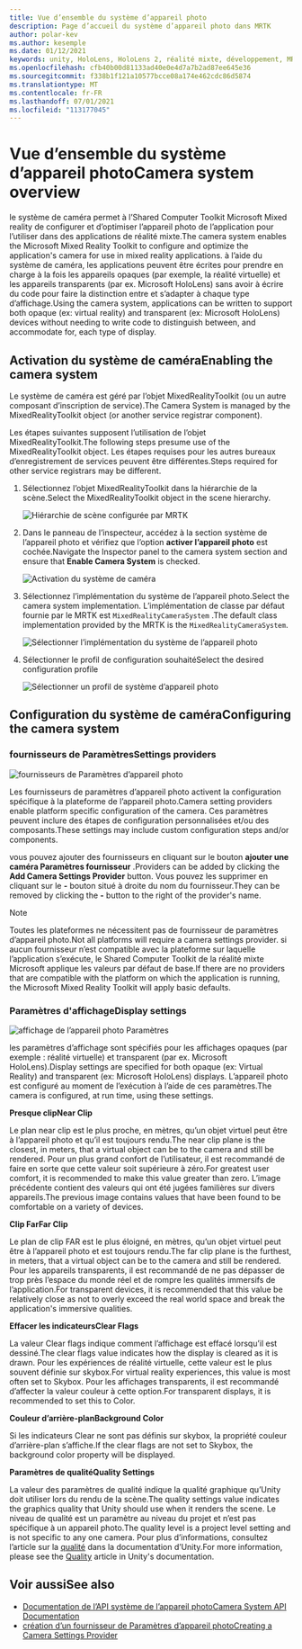 ```yaml
---
title: Vue d’ensemble du système d’appareil photo
description: Page d’accueil du système d’appareil photo dans MRTK
author: polar-kev
ms.author: kesemple
ms.date: 01/12/2021
keywords: unity, HoloLens, HoloLens 2, réalité mixte, développement, MRTK, appareil photo,
ms.openlocfilehash: cfb40b00d81133ad40e0e4d7a7b2ad87ee645e36
ms.sourcegitcommit: f338b1f121a10577bcce08a174e462cdc86d5874
ms.translationtype: MT
ms.contentlocale: fr-FR
ms.lasthandoff: 07/01/2021
ms.locfileid: "113177045"
---
```

# <a name="camera-system-overview"></a><span data-ttu-id="3eaff-104">Vue d’ensemble du système d’appareil photo</span><span class="sxs-lookup"><span data-stu-id="3eaff-104">Camera system overview</span></span>

<span data-ttu-id="3eaff-105">le système de caméra permet à l’Shared Computer Toolkit Microsoft Mixed reality de configurer et d’optimiser l’appareil photo de l’application pour l’utiliser dans des applications de réalité mixte.</span><span class="sxs-lookup"><span data-stu-id="3eaff-105">The camera system enables the Microsoft Mixed Reality Toolkit to configure and optimize the application's camera for use in mixed reality applications.</span></span> <span data-ttu-id="3eaff-106">à l’aide du système de caméra, les applications peuvent être écrites pour prendre en charge à la fois les appareils opaques (par exemple, la réalité virtuelle) et les appareils transparents (par ex. Microsoft HoloLens) sans avoir à écrire du code pour faire la distinction entre et s’adapter à chaque type d’affichage.</span><span class="sxs-lookup"><span data-stu-id="3eaff-106">Using the camera system, applications can be written to support both opaque (ex: virtual reality) and transparent (ex: Microsoft HoloLens) devices without needing to write code to distinguish between, and accommodate for, each type of display.</span></span>

## <a name="enabling-the-camera-system"></a><span data-ttu-id="3eaff-107">Activation du système de caméra</span><span class="sxs-lookup"><span data-stu-id="3eaff-107">Enabling the camera system</span></span>

<span data-ttu-id="3eaff-108">Le système de caméra est géré par l’objet MixedRealityToolkit (ou un autre composant d’inscription de service).</span><span class="sxs-lookup"><span data-stu-id="3eaff-108">The Camera System is managed by the MixedRealityToolkit object (or another service registrar component).</span></span>

<span data-ttu-id="3eaff-109">Les étapes suivantes supposent l’utilisation de l’objet MixedRealityToolkit.</span><span class="sxs-lookup"><span data-stu-id="3eaff-109">The following steps presume use of the MixedRealityToolkit object.</span></span> <span data-ttu-id="3eaff-110">Les étapes requises pour les autres bureaux d’enregistrement de services peuvent être différentes.</span><span class="sxs-lookup"><span data-stu-id="3eaff-110">Steps required for other service registrars may be different.</span></span>

1. <span data-ttu-id="3eaff-111">Sélectionnez l’objet MixedRealityToolkit dans la hiérarchie de la scène.</span><span class="sxs-lookup"><span data-stu-id="3eaff-111">Select the MixedRealityToolkit object in the scene hierarchy.</span></span>

    ![Hiérarchie de scène configurée par MRTK](../images/MRTK_ConfiguredHierarchy.png)

2. <span data-ttu-id="3eaff-113">Dans le panneau de l’inspecteur, accédez à la section système de l’appareil photo et vérifiez que l’option **activer l’appareil photo** est cochée.</span><span class="sxs-lookup"><span data-stu-id="3eaff-113">Navigate the Inspector panel to the camera system section and ensure that **Enable Camera System** is checked.</span></span>

    ![Activation du système de caméra](../images/camera-system/EnableCameraSystem.png)

3. <span data-ttu-id="3eaff-115">Sélectionnez l’implémentation du système de l’appareil photo.</span><span class="sxs-lookup"><span data-stu-id="3eaff-115">Select the camera system implementation.</span></span> <span data-ttu-id="3eaff-116">L’implémentation de classe par défaut fournie par le MRTK est `MixedRealityCameraSystem` .</span><span class="sxs-lookup"><span data-stu-id="3eaff-116">The default class implementation provided by the MRTK is the `MixedRealityCameraSystem`.</span></span>

    ![Sélectionner l’implémentation du système de l’appareil photo](../images/camera-system/SelectCameraSystemType.png)

4. <span data-ttu-id="3eaff-118">Sélectionner le profil de configuration souhaité</span><span class="sxs-lookup"><span data-stu-id="3eaff-118">Select the desired configuration profile</span></span>

    ![Sélectionner un profil de système d’appareil photo](../images/camera-system/SelectCameraProfile.png)

## <a name="configuring-the-camera-system"></a><span data-ttu-id="3eaff-120">Configuration du système de caméra</span><span class="sxs-lookup"><span data-stu-id="3eaff-120">Configuring the camera system</span></span>

### <a name="settings-providers"></a><span data-ttu-id="3eaff-121">fournisseurs de Paramètres</span><span class="sxs-lookup"><span data-stu-id="3eaff-121">Settings providers</span></span>

![fournisseurs de Paramètres d’appareil photo](../images/camera-system/CameraSettingsProviders.png)

<span data-ttu-id="3eaff-123">Les fournisseurs de paramètres d’appareil photo activent la configuration spécifique à la plateforme de l’appareil photo.</span><span class="sxs-lookup"><span data-stu-id="3eaff-123">Camera setting providers enable platform specific configuration of the camera.</span></span> <span data-ttu-id="3eaff-124">Ces paramètres peuvent inclure des étapes de configuration personnalisées et/ou des composants.</span><span class="sxs-lookup"><span data-stu-id="3eaff-124">These settings may include custom configuration steps and/or components.</span></span>

<span data-ttu-id="3eaff-125">vous pouvez ajouter des fournisseurs en cliquant sur le bouton **ajouter une caméra Paramètres fournisseur** .</span><span class="sxs-lookup"><span data-stu-id="3eaff-125">Providers can be added by clicking the **Add Camera Settings Provider** button.</span></span> <span data-ttu-id="3eaff-126">Vous pouvez les supprimer en cliquant sur le **-** bouton situé à droite du nom du fournisseur.</span><span class="sxs-lookup"><span data-stu-id="3eaff-126">They can be removed by clicking the **-** button to the right of the provider's name.</span></span>

> [!Note]
> <span data-ttu-id="3eaff-127">Toutes les plateformes ne nécessitent pas de fournisseur de paramètres d’appareil photo.</span><span class="sxs-lookup"><span data-stu-id="3eaff-127">Not all platforms will require a camera settings provider.</span></span> <span data-ttu-id="3eaff-128">si aucun fournisseur n’est compatible avec la plateforme sur laquelle l’application s’exécute, le Shared Computer Toolkit de la réalité mixte Microsoft applique les valeurs par défaut de base.</span><span class="sxs-lookup"><span data-stu-id="3eaff-128">If there are no providers that are compatible with the platform on which the application is running, the Microsoft Mixed Reality Toolkit will apply basic defaults.</span></span>

### <a name="display-settings"></a><span data-ttu-id="3eaff-129">Paramètres d'affichage</span><span class="sxs-lookup"><span data-stu-id="3eaff-129">Display settings</span></span>

![affichage de l’appareil photo Paramètres](../images/camera-system/CameraDisplaySettings.png)

<span data-ttu-id="3eaff-131">les paramètres d’affichage sont spécifiés pour les affichages opaques (par exemple : réalité virtuelle) et transparent (par ex. Microsoft HoloLens).</span><span class="sxs-lookup"><span data-stu-id="3eaff-131">Display settings are specified for both opaque (ex: Virtual Reality) and transparent (ex: Microsoft HoloLens) displays.</span></span> <span data-ttu-id="3eaff-132">L’appareil photo est configuré au moment de l’exécution à l’aide de ces paramètres.</span><span class="sxs-lookup"><span data-stu-id="3eaff-132">The camera is configured, at run time, using these settings.</span></span>

<span data-ttu-id="3eaff-133">**Presque clip**</span><span class="sxs-lookup"><span data-stu-id="3eaff-133">**Near Clip**</span></span>

<span data-ttu-id="3eaff-134">Le plan near clip est le plus proche, en mètres, qu’un objet virtuel peut être à l’appareil photo et qu’il est toujours rendu.</span><span class="sxs-lookup"><span data-stu-id="3eaff-134">The near clip plane is the closest, in meters, that a virtual object can be to the camera and still be rendered.</span></span> <span data-ttu-id="3eaff-135">Pour un plus grand confort de l’utilisateur, il est recommandé de faire en sorte que cette valeur soit supérieure à zéro.</span><span class="sxs-lookup"><span data-stu-id="3eaff-135">For greatest user comfort, it is recommended to make this value greater than zero.</span></span> <span data-ttu-id="3eaff-136">L’image précédente contient des valeurs qui ont été jugées familières sur divers appareils.</span><span class="sxs-lookup"><span data-stu-id="3eaff-136">The previous image contains values that have been found to be comfortable on a variety of devices.</span></span>

<span data-ttu-id="3eaff-137">**Clip Far**</span><span class="sxs-lookup"><span data-stu-id="3eaff-137">**Far Clip**</span></span>

<span data-ttu-id="3eaff-138">Le plan de clip FAR est le plus éloigné, en mètres, qu’un objet virtuel peut être à l’appareil photo et est toujours rendu.</span><span class="sxs-lookup"><span data-stu-id="3eaff-138">The far clip plane is the furthest, in meters, that a virtual object can be to the camera and still be rendered.</span></span> <span data-ttu-id="3eaff-139">Pour les appareils transparents, il est recommandé de ne pas dépasser de trop près l’espace du monde réel et de rompre les qualités immersifs de l’application.</span><span class="sxs-lookup"><span data-stu-id="3eaff-139">For transparent devices, it is recommended that this value be relatively close as not to overly exceed the real world space and break the application's immersive qualities.</span></span>

<span data-ttu-id="3eaff-140">**Effacer les indicateurs**</span><span class="sxs-lookup"><span data-stu-id="3eaff-140">**Clear Flags**</span></span>

<span data-ttu-id="3eaff-141">La valeur Clear flags indique comment l’affichage est effacé lorsqu’il est dessiné.</span><span class="sxs-lookup"><span data-stu-id="3eaff-141">The clear flags value indicates how the display is cleared as it is drawn.</span></span> <span data-ttu-id="3eaff-142">Pour les expériences de réalité virtuelle, cette valeur est le plus souvent définie sur skybox.</span><span class="sxs-lookup"><span data-stu-id="3eaff-142">For virtual reality experiences, this value is most often set to Skybox.</span></span> <span data-ttu-id="3eaff-143">Pour les affichages transparents, il est recommandé d’affecter la valeur couleur à cette option.</span><span class="sxs-lookup"><span data-stu-id="3eaff-143">For transparent displays, it is recommended to set this to Color.</span></span>

<span data-ttu-id="3eaff-144">**Couleur d’arrière-plan**</span><span class="sxs-lookup"><span data-stu-id="3eaff-144">**Background Color**</span></span>

<span data-ttu-id="3eaff-145">Si les indicateurs Clear ne sont pas définis sur skybox, la propriété couleur d’arrière-plan s’affiche.</span><span class="sxs-lookup"><span data-stu-id="3eaff-145">If the clear flags are not set to Skybox, the background color property will be displayed.</span></span>

<span data-ttu-id="3eaff-146">**Paramètres de qualité**</span><span class="sxs-lookup"><span data-stu-id="3eaff-146">**Quality Settings**</span></span>

<span data-ttu-id="3eaff-147">La valeur des paramètres de qualité indique la qualité graphique qu’Unity doit utiliser lors du rendu de la scène.</span><span class="sxs-lookup"><span data-stu-id="3eaff-147">The quality settings value indicates the graphics quality that Unity should use when it renders the scene.</span></span> <span data-ttu-id="3eaff-148">Le niveau de qualité est un paramètre au niveau du projet et n’est pas spécifique à un appareil photo.</span><span class="sxs-lookup"><span data-stu-id="3eaff-148">The quality level is a project level setting and is not specific to any one camera.</span></span> <span data-ttu-id="3eaff-149">Pour plus d’informations, consultez l’article sur la [qualité](https://docs.unity3d.com/Manual/class-QualitySettings.html) dans la documentation d’Unity.</span><span class="sxs-lookup"><span data-stu-id="3eaff-149">For more information, please see the [Quality](https://docs.unity3d.com/Manual/class-QualitySettings.html) article in Unity's documentation.</span></span>

## <a name="see-also"></a><span data-ttu-id="3eaff-150">Voir aussi</span><span class="sxs-lookup"><span data-stu-id="3eaff-150">See also</span></span>

- [<span data-ttu-id="3eaff-151">Documentation de l’API système de l’appareil photo</span><span class="sxs-lookup"><span data-stu-id="3eaff-151">Camera System API Documentation</span></span>](xref:Microsoft.MixedReality.Toolkit.CameraSystem)
- [<span data-ttu-id="3eaff-152">création d’un fournisseur de Paramètres d’appareil photo</span><span class="sxs-lookup"><span data-stu-id="3eaff-152">Creating a Camera Settings Provider</span></span>](create-settings-provider.md)
